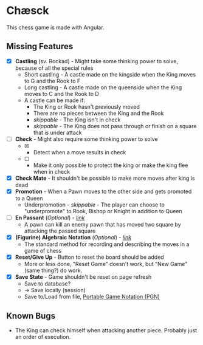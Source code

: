 # Chæsck

This chess game is made with Angular.

## Missing Features

- [x] **Castling** (sv. Rockad) - Might take some thinking power to solve, because of all the special rules
  - Short castling - A castle made on the kingside when the King moves to G and the Rook to F
  - Long castling - A castle made on the queenside when the King moves to C and the Rook to D
  - A castle can be made if:
    - The King or Rook hasn't previously moved
    - There are no pieces between the King and the Rook
    - *skippable* - The King isn't in check
    - *skippable* - The King does not pass through or finish on a square that is under attack
- [ ] **Check** - Might also require some thinking power to solve
  - [x] - Detect when a move results in check
  - [ ] - Make it only possible to protect the king or make the king flee when in check
- [x] **Check Mate** - It shouldn't be possible to make more moves after king is dead
- [x] **Promotion** - When a Pawn moves to the other side and gets promoted to a Queen
  - Underpromotion - *skippable* - The player can choose to "underpromote" to Rook, Bishop or Knight in addition to Queen
- [ ] **En Passant** (*Optional*) - [*link*](https://en.wikipedia.org/wiki/En_passant)
  - A pawn can kill an enemy pawn that has moved two square by attacking the passed square
- [x] **(Figurine) Algebraic Notation** (*Optional*) - [*link*](https://en.wikipedia.org/wiki/Algebraic_notation_(chess))
  - The standard method for recording and describing the moves in a game of chess
- [x] **Reset/Give Up** - Button to reset the board should be added
  - More or less done, "Reset Game" doesn't work, but "New Game" (same thing?) do work.
- [x] **Save State** - Game shouldn't be reset on page refresh
  - Save to database?
  - -> Save locally (session)
  - Save to/Load from file, [Portable Game Notation (PGN)](https://en.wikipedia.org/wiki/Portable_Game_Notation)

## Known Bugs

- The King can check himself when attacking another piece. Probably just an order of execution.
